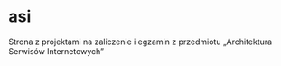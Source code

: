 asi
===

Strona z projektami na zaliczenie i egzamin z przedmiotu „Architektura Serwisów Internetowych”
